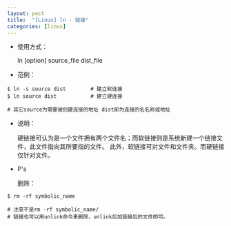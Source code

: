 ```yaml
---
layout: post
title:  "[Linux] ln - 链接"
categories: [linux]
---
```


* 使用方式：

	ln [option] source_file dist_file

* 范例：
	
```
$ ln -s source dist        # 建立软连接
$ ln source dist           # 建立硬连接

# 其它source为需要被创建连接的地址 dist即为连接的名名称或地址
```

* 说明：

	硬链接可认为是一个文件拥有两个文件名；而软链接则是系统新建一个链接文件，此文件指向其所要指的文件。
	此外，软链接可对文件和文件夹。而硬链接仅针对文件。

* P's

	删除：

```
$ rm -rf symbolic_name         

# 注意不是rm -rf symbolic_name/
# 链接也可以用unlink命令来删除，unlink后加链接后的文件即可。
```
